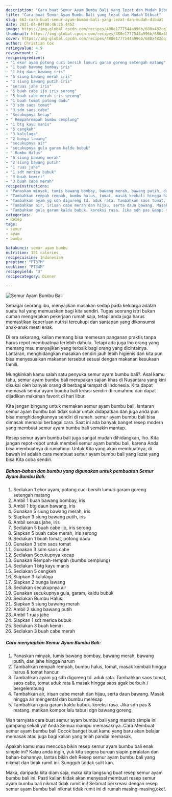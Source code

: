 ```yaml
---
description: "Cara buat Semur Ayam Bumbu Bali yang lezat dan Mudah Dibuat"
title: "Cara buat Semur Ayam Bumbu Bali yang lezat dan Mudah Dibuat"
slug: 662-cara-buat-semur-ayam-bumbu-bali-yang-lezat-dan-mudah-dibuat
date: 2021-04-04T00:46:25.445Z
image: https://img-global.cpcdn.com/recipes/480e1777544a996b/680x482cq70/semur-ayam-bumbu-bali-foto-resep-utama.jpg
thumbnail: https://img-global.cpcdn.com/recipes/480e1777544a996b/680x482cq70/semur-ayam-bumbu-bali-foto-resep-utama.jpg
cover: https://img-global.cpcdn.com/recipes/480e1777544a996b/680x482cq70/semur-ayam-bumbu-bali-foto-resep-utama.jpg
author: Christian Cox
ratingvalue: 4.9
reviewcount: 7
recipeingredient:
- "1 ekor ayam potong cuci bersih lumuri garam goreng setengah matang"
- "1 buah bawang bombay iris"
- "1 btg daun bawang iris"
- "5 siung bawang merah iris"
- "3 siung bawang putih iris"
- "seruas jahe iris"
- "5 buah cabe ijo iris serong"
- "5 buah cabe merah iris serong"
- "1 buah tomat potong dadu"
- "3 sdm saos tomat"
- "3 sdm saos cabe"
- "Secukupnya kecap"
- " Rempahrempah bumbu cemplung"
- "1 btg kayu manis"
- "5 cengkeh"
- "3 kalulaga"
- "2 bunga lawang"
- "secukupnya air"
- "secukupnya gula garam kaldu bubuk"
- " Bumbu Halus"
- "5 siung bawang merah"
- "2 siung bawang putih"
- "1 ruas jahe"
- "1 sdt merica bubuk"
- "3 buah kemiri"
- "3 buah cabe merah"
recipeinstructions:
- "Panaskan minyak, tumis bawang bombay, bawang merah, bawang putih, dan jahe hingga harum"
- "Tambahkan rempah rempah, bumbu halus, tomat, masak kembali hingga harus &amp; tomat hancur."
- "Tambahkan ayam yg sdh digoreng td. aduk rata. Tambahkan saos tomat, saos cabe, tomat aduk rata &amp; masak hingga saos agak berbuih / bergelembung"
- "Tambahkan air, irisan cabe merah dan hijau, serta daun bawang. Masak hingga air mengental dan bumbu meresap"
- "Tambahkan gula garam kaldu bubuk. koreksi rasa. Jika sdh pas &amp; matang. matikan kompor lalu taburi dgn bawang goreng."
categories:
- Resep
tags:
- semur
- ayam
- bumbu

katakunci: semur ayam bumbu 
nutrition: 151 calories
recipecuisine: Indonesian
preptime: "PT37M"
cooktime: "PT34M"
recipeyield: "3"
recipecategory: Dinner

---
```



![Semur Ayam Bumbu Bali](https://img-global.cpcdn.com/recipes/480e1777544a996b/680x482cq70/semur-ayam-bumbu-bali-foto-resep-utama.jpg)

Sebagai seorang ibu, menyajikan masakan sedap pada keluarga adalah suatu hal yang memuaskan bagi kita sendiri. Tugas seorang istri bukan cuman mengerjakan pekerjaan rumah saja, tetapi anda juga harus memastikan keperluan nutrisi tercukupi dan santapan yang dikonsumsi anak-anak mesti enak.

Di era  sekarang, kalian memang bisa memesan panganan praktis tanpa harus repot membuatnya terlebih dahulu. Tetapi ada juga lho orang yang memang mau menyajikan yang terbaik bagi orang yang dicintainya. Lantaran, menghidangkan masakan sendiri jauh lebih higienis dan kita pun bisa menyesuaikan makanan tersebut sesuai dengan makanan kesukaan famili. 



Mungkinkah kamu salah satu penyuka semur ayam bumbu bali?. Asal kamu tahu, semur ayam bumbu bali merupakan sajian khas di Nusantara yang kini disukai oleh banyak orang di berbagai tempat di Indonesia. Kita dapat memasak semur ayam bumbu bali kreasi sendiri di rumahmu dan dapat dijadikan makanan favorit di hari libur.

Kita jangan bingung untuk memakan semur ayam bumbu bali, lantaran semur ayam bumbu bali tidak sukar untuk didapatkan dan juga anda pun bisa menghidangkannya sendiri di rumah. semur ayam bumbu bali bisa dimasak memalui berbagai cara. Saat ini ada banyak banget resep modern yang membuat semur ayam bumbu bali semakin mantap.

Resep semur ayam bumbu bali juga sangat mudah dihidangkan, lho. Kita jangan repot-repot untuk membeli semur ayam bumbu bali, karena Anda bisa membuatnya di rumahmu. Untuk Kita yang akan membuatnya, di bawah ini adalah cara membuat semur ayam bumbu bali yang lezat yang bisa Kita coba sendiri.

<!--inarticleads1-->

##### Bahan-bahan dan bumbu yang digunakan untuk pembuatan Semur Ayam Bumbu Bali:

1. Sediakan 1 ekor ayam, potong cuci bersih lumuri garam goreng setengah matang
1. Ambil 1 buah bawang bombay, iris
1. Ambil 1 btg daun bawang, iris
1. Gunakan 5 siung bawang merah, iris
1. Siapkan 3 siung bawang putih, iris
1. Ambil seruas jahe, iris
1. Sediakan 5 buah cabe ijo, iris serong
1. Siapkan 5 buah cabe merah, iris serong
1. Sediakan 1 buah tomat, potong dadu
1. Gunakan 3 sdm saos tomat
1. Gunakan 3 sdm saos cabe
1. Sediakan Secukupnya kecap
1. Gunakan  Rempah-rempah (bumbu cemplung)
1. Sediakan 1 btg kayu manis
1. Sediakan 5 cengkeh
1. Siapkan 3 kalulaga
1. Siapkan 2 bunga lawang
1. Sediakan secukupnya air
1. Gunakan secukupnya gula, garam, kaldu bubuk
1. Sediakan  Bumbu Halus:
1. Siapkan 5 siung bawang merah
1. Ambil 2 siung bawang putih
1. Ambil 1 ruas jahe
1. Siapkan 1 sdt merica bubuk
1. Sediakan 3 buah kemiri
1. Sediakan 3 buah cabe merah




<!--inarticleads2-->

##### Cara menyiapkan Semur Ayam Bumbu Bali:

1. Panaskan minyak, tumis bawang bombay, bawang merah, bawang putih, dan jahe hingga harum
1. Tambahkan rempah rempah, bumbu halus, tomat, masak kembali hingga harus &amp; tomat hancur.
1. Tambahkan ayam yg sdh digoreng td. aduk rata. Tambahkan saos tomat, saos cabe, tomat aduk rata &amp; masak hingga saos agak berbuih / bergelembung
1. Tambahkan air, irisan cabe merah dan hijau, serta daun bawang. Masak hingga air mengental dan bumbu meresap
1. Tambahkan gula garam kaldu bubuk. koreksi rasa. Jika sdh pas &amp; matang. matikan kompor lalu taburi dgn bawang goreng.




Wah ternyata cara buat semur ayam bumbu bali yang mantab simple ini gampang sekali ya! Anda Semua mampu memasaknya. Cara Membuat semur ayam bumbu bali Cocok banget buat kamu yang baru akan belajar memasak atau juga bagi kalian yang telah pandai memasak.

Apakah kamu mau mencoba bikin resep semur ayam bumbu bali enak simple ini? Kalau anda ingin, yuk kita segera buruan siapin peralatan dan bahan-bahannya, lantas bikin deh Resep semur ayam bumbu bali yang nikmat dan tidak rumit ini. Sungguh taidak sulit kan. 

Maka, daripada kita diam saja, maka kita langsung buat resep semur ayam bumbu bali ini. Pasti kalian tiidak akan menyesal membuat resep semur ayam bumbu bali nikmat tidak rumit ini! Selamat berkreasi dengan resep semur ayam bumbu bali nikmat tidak rumit ini di rumah masing-masing,oke!.

